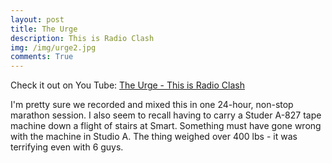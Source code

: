 ```yaml
---
layout: post
title: The Urge
description: This is Radio Clash 
img: /img/urge2.jpg
comments: True
---
```

Check it out on You Tube: [The Urge - This is Radio Clash](https://www.youtube.com/watch?v=uzZCKY60KE8)

I'm pretty sure we recorded and mixed this in one 24-hour, non-stop marathon session. I also seem to recall having to carry a Studer A-827 tape machine down a flight of stairs at Smart. Something must have gone wrong with the machine in Studio A. The thing weighed over 400 lbs - it was terrifying even with 6 guys.
